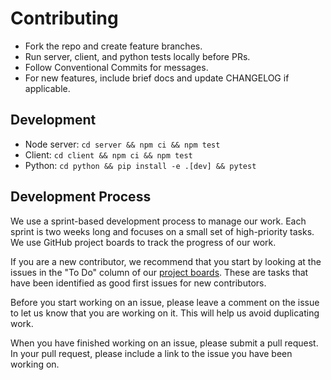 # Contributing

- Fork the repo and create feature branches.
- Run server, client, and python tests locally before PRs.
- Follow Conventional Commits for messages.
- For new features, include brief docs and update CHANGELOG if applicable.

## Development

- Node server: `cd server && npm ci && npm test`
- Client: `cd client && npm ci && npm test`
- Python: `cd python && pip install -e .[dev] && pytest`

## Development Process

We use a sprint-based development process to manage our work. Each sprint is two weeks long and focuses on a small set of high-priority tasks. We use GitHub project boards to track the progress of our work.

If you are a new contributor, we recommend that you start by looking at the issues in the "To Do" column of our [project boards](docs/project_management/github_project_boards/). These are tasks that have been identified as good first issues for new contributors.

Before you start working on an issue, please leave a comment on the issue to let us know that you are working on it. This will help us avoid duplicating work.

When you have finished working on an issue, please submit a pull request. In your pull request, please include a link to the issue you have been working on.
